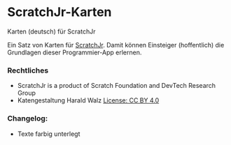 # ScratchJr-Karten
Karten (deutsch) für ScratchJr

Ein Satz von Karten für [ScratchJr](http://scratchjr.org/). Damit können Einsteiger (hoffentlich) die Grundlagen dieser Programmier-App erlernen.

### Rechtliches
+ ScratchJr is a product of Scratch Foundation and DevTech Research Group
+ Katengestaltung Harald Walz [License: CC BY 4.0](https://creativecommons.org/licenses/by/4.0/)

### Changelog:
* Texte farbig unterlegt
